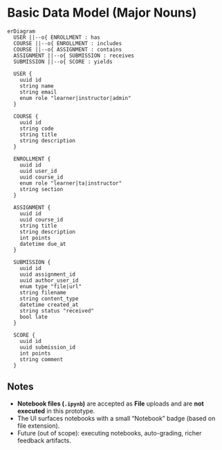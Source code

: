 # Basic Data Model (Major Nouns)

```mermaid
erDiagram
  USER ||--o{ ENROLLMENT : has
  COURSE ||--o{ ENROLLMENT : includes
  COURSE ||--o{ ASSIGNMENT : contains
  ASSIGNMENT ||--o{ SUBMISSION : receives
  SUBMISSION ||--o{ SCORE : yields

  USER {
    uuid id
    string name
    string email
    enum role "learner|instructor|admin"
  }

  COURSE {
    uuid id
    string code
    string title
    string description
  }

  ENROLLMENT {
    uuid id
    uuid user_id
    uuid course_id
    enum role "learner|ta|instructor"
    string section
  }

  ASSIGNMENT {
    uuid id
    uuid course_id
    string title
    string description
    int points
    datetime due_at
  }

  SUBMISSION {
    uuid id
    uuid assignment_id
    uuid author_user_id
    enum type "file|url"
    string filename
    string content_type
    datetime created_at
    string status "received"
    bool late
  }

  SCORE {
    uuid id
    uuid submission_id
    int points
    string comment
  }
```

## Notes

- **Notebook files (`.ipynb`)** are accepted as **File** uploads and are **not executed** in this prototype.
- The UI surfaces notebooks with a small “Notebook” badge (based on file extension).
- Future (out of scope): executing notebooks, auto-grading, richer feedback artifacts.
